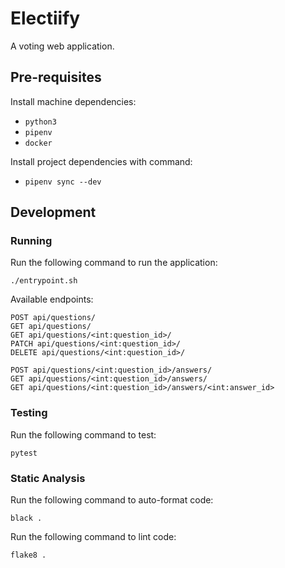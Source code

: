 # Electiify

A voting web application.

## Pre-requisites

Install machine dependencies:

- `python3`
- `pipenv`
- `docker`

Install project dependencies with command:

- `pipenv sync --dev`

## Development

### Running

Run the following command to run the application:

```commandline
./entrypoint.sh
```

Available endpoints:

```text
POST api/questions/
GET api/questions/
GET api/questions/<int:question_id>/
PATCH api/questions/<int:question_id>/
DELETE api/questions/<int:question_id>/

POST api/questions/<int:question_id>/answers/
GET api/questions/<int:question_id>/answers/
GET api/questions/<int:question_id>/answers/<int:answer_id>
```

### Testing

Run the following command to test:

```commandline
pytest
```

### Static Analysis

Run the following command to auto-format code:

```commandline
black .
```

Run the following command to lint code:

```commandline
flake8 .
```
